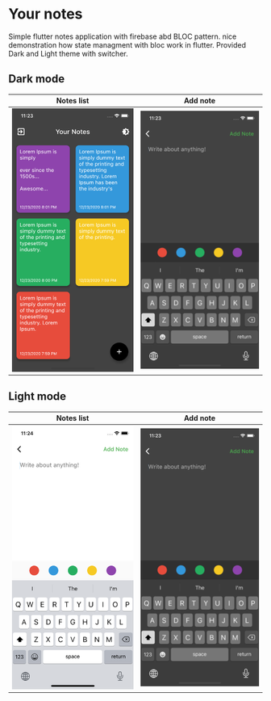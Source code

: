 # Your notes

Simple flutter notes application with firebase abd BLOC pattern. nice demonstration how state managment with bloc work in flutter. Provided Dark and Light theme with switcher. 

## Dark mode

Notes list        |  Add note
:-------------------------:|:-------------------------:
![alt](./images/2.png) |  ![alt](./images/3.png)

## Light mode

Notes list        |  Add note
:-------------------------:|:-------------------------:
![alt](./images/4.png)|  ![alt](./images/3.png)











